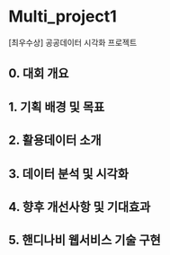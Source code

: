 # Multi_project1
[최우수상] 공공데이터 시각화 프로젝트

## 0. 대회 개요

## 1. 기획 배경 및 목표

## 2. 활용데이터 소개

## 3. 데이터 분석 및 시각화

## 4. 향후 개선사항 및 기대효과

## 5. 핸디나비 웹서비스 기술 구현


